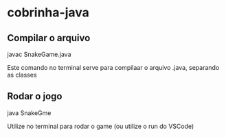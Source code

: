 # cobrinha-java

## Compilar o arquivo

javac SnakeGame.java

Este comando no terminal serve para compilaar o arquivo .java, separando as classes

## Rodar o jogo

java SnakeGme

Utilize no terminal para rodar o game (ou utilize o run do VSCode)
